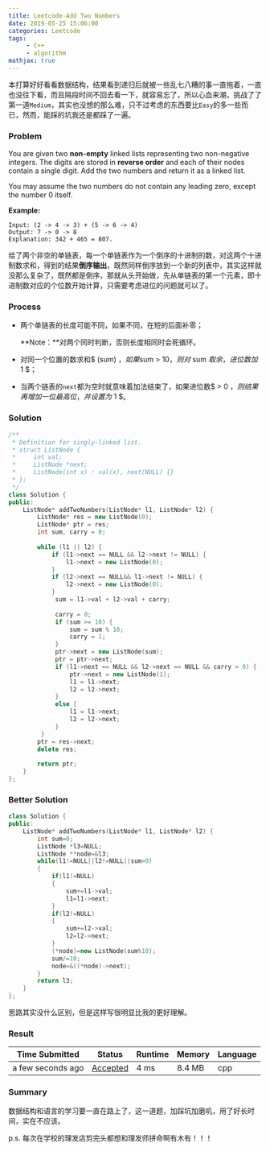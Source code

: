 ```yaml
---
title: Leetcode-Add Two Numbers
date: 2019-05-25 15:06:00
categories: Leetcode
tags:
     - C++
     - algorithm
mathjax: true
---
```


本打算好好看看数据结构，结果看到递归后就被一些乱七八糟的事一直拖着，一直也没往下看，而且隔段时间不回去看一下，就容易忘了，所以心血来潮，挑战了了第一道`Medium`，其实也没想的那么难，只不过考虑的东西要比`Easy`的多一些而已，然而，能踩的坑我还是都踩了一遍。

<!-- more -->

### Problem

You are given two **non-empty** linked lists representing two non-negative integers. The digits are stored in **reverse order** and each of their nodes contain a single digit. Add the two numbers and return it as a linked list.

You may assume the two numbers do not contain any leading zero, except the number 0 itself.

**Example:**

```
Input: (2 -> 4 -> 3) + (5 -> 6 -> 4)
Output: 7 -> 0 -> 8
Explanation: 342 + 465 = 807.
```

给了两个非空的单链表，每一个单链表作为一个倒序的十进制的数，对这两个十进制数求和，得到的结果**倒序输出**，既然同样倒序放到一个新的列表中，其实这样就没那么复杂了，既然都是倒序，那就从头开始做，先从单链表的第一个元素，即十进制数对应的个位数开始计算，只需要考虑进位的问题就可以了。

### Process

+ 两个单链表的长度可能不同，如果不同，在短的后面补零；

  **Note：**对两个同时判断，否则长度相同时会死循环。

+ 对同一个位置的数求和$ (sum) $，如果$sum > 10$，则对$ sum $取余，进位数加$ 1 $；

+ 当两个链表的`next`都为空时就意味着加法结束了，如果进位数$ > 0 $，则结果再增加一位最高位，并设置为$ 1 $。

### Solution

```c++
/**
 * Definition for singly-linked list.
 * struct ListNode {
 *     int val;
 *     ListNode *next;
 *     ListNode(int x) : val(x), next(NULL) {}
 * };
 */
class Solution {
public:
    ListNode* addTwoNumbers(ListNode* l1, ListNode* l2) {
        ListNode* res = new ListNode(0);
        ListNode* ptr = res;
        int sum, carry = 0;
        
        while (l1 || l2) {
            if (l1->next == NULL && l2->next != NULL) {
                l1->next = new ListNode(0);
            }
            if (l2->next == NULL&& l1->next != NULL) {
                l2->next = new ListNode(0);
            }
             sum = l1->val + l2->val + carry;
            
             carry = 0;
             if (sum >= 10) {
                 sum = sum % 10;
                 carry = 1;
             }    
             ptr->next = new ListNode(sum);
             ptr = ptr->next;
             if (l1->next == NULL && l2->next == NULL && carry > 0) {
                 ptr->next = new ListNode(1);
                 l1 = l1->next;
                 l2 = l2->next;
             }
             else {
                 l1 = l1->next;
                 l2 = l2->next;
             }
         }
        ptr = res->next;
        delete res;
        
        return ptr;
    }
};
```

### Better Solution

```C++
class Solution {
public:
    ListNode* addTwoNumbers(ListNode* l1, ListNode* l2) {
        int sum=0;
        ListNode *l3=NULL;
        ListNode **node=&l3;
        while(l1!=NULL||l2!=NULL||sum>0)
        {
            if(l1!=NULL)
            {
                sum+=l1->val;
                l1=l1->next;
            }
            if(l2!=NULL)
            {
                sum+=l2->val;
                l2=l2->next;
            }
            (*node)=new ListNode(sum%10);
            sum/=10;
            node=&((*node)->next);
        }        
        return l3;
    }
};
```

思路其实没什么区别，但是这样写很明显比我的更好理解。

### Result

| Time Submitted    | Status                                                       | Runtime | Memory | Language |
| ----------------- | ------------------------------------------------------------ | ------- | ------ | -------- |
| a few seconds ago | [Accepted](https://leetcode.com/submissions/detail/221560125/) | 4 ms    | 8.4 MB | cpp      |

### Summary

数据结构和语言的学习要一直在路上了，这一道题，加踩坑加磨叽，用了好长时间，实在不应该。

p.s. 每次在学校的理发店剪完头都想和理发师拼命啊有木有！！！